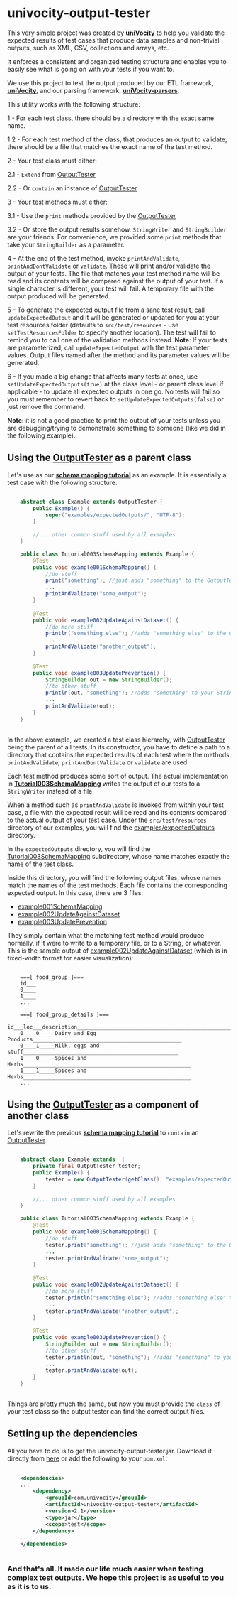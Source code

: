 univocity-output-tester
=======================

This very simple project was created by **[uniVocity](http://www.univocity.com)** to help you validate the expected results of test cases that produce data samples and non-trivial outputs, such as XML, CSV, collections and arrays, etc.

It enforces a consistent and organized testing structure and enables you to easily see what is going on with your tests if you want to.

We use this project to test the output produced by our ETL framework, **[uniVocity](http://www.univocity.com/pages/about-univocity)**, and our parsing framework, **[uniVocity-parsers](http://www.univocity.com/pages/about-parsers)**.

This utility works with the following structure:

 1 - For each test class, there should be a directory with the exact same name.
 
 1.2 - For each test method of the class, that produces an output to validate, there should be a file that matches the exact name of the test method.
 
 2 - Your test class must either:
 
 2.1 - `Extend` from [OutputTester](./src/main/java/com/univocity/test/OutputTester.java)
 
 2.2 - Or `contain` an instance of [OutputTester](./src/main/java/com/univocity/test/OutputTester.java)
 
 3 - Your test methods must either:
 
 3.1 - Use the `print` methods provided by the [OutputTester](./src/main/java/com/univocity/test/OutputTester.java)
 
 3.2 - Or store the output results somehow. `StringWriter` and `StringBuilder` are your friends. For convenience, we 
 provided some `print` methods that take your `StringBuilder` as a parameter.
 
 4 - At the end of the test method, invoke `printAndValidate`, `printAndDontValidate` or `validate`. These will print 
 and/or validate the output of your tests. The file that matches your test method name will be read and its contents 
 will be compared against the output of your test. If a single character is different, your test will fail.
 A temporary file with the output produced will be generated.
  
 5 - To generate the expected output file from a sane test result, call `updateExpectedOutput` and it will be generated 
 or updated for you at your test resources folder (defaults to `src/test/resources` - use `setTestResourcesFolder` to 
 specify another location). The test will fail to remind you to call one of the validation methods instead. **Note**: 
 If your tests are parameterized, call `updateExpectedOutput` with the test parameter values. Output files named after
 the method and its parameter values will be generated. 

 6 - If you made a big change that affects many tests at once, use `setUpdateExpectedOutputs(true)` at the class level -
 or parent class level if applicable - to update all expected outputs in one go. No tests will fail so you must
  remember to revert back to `setUpdateExpectedOutputs(false)` or just remove the command.

**Note:** it is not a good practice to print the output of your tests unless you are debugging/trying to demonstrate something to someone (like we did in the following example).

## Using the [OutputTester](./src/main/java/com/univocity/test/OutputTester.java) as a parent class

Let's use as our **[schema mapping tutorial](https://github.com/uniVocity/univocity-examples/blob/master/src/test/java/com/univocity/examples/Tutorial003SchemaMapping.java)** as an example. It is essentially a test case with the following structure:


```java

	abstract class Example extends OutputTester {
		public Example() {
			super("examples/expectedOutputs/", "UTF-8");
		}
		
		//... other common stuff used by all examples
	}

	public class Tutorial003SchemaMapping extends Example {
		@Test
		public void example001SchemaMapping() {
		    //do stuff
		    print("something"); //just adds "something" to the OutputTester's internal buffer"
		    ...
		    printAndValidate("some_output");
		}
		
		@Test
		public void example002UpdateAgainstDataset() {
			//do more stuff
			println("something else"); //adds "something else" to the OutputTester's internal buffer"
			...
			printAndValidate("another_output");
		}
		
		@Test
		public void example003UpdatePrevention() {
			StringBuilder out = new StringBuilder();
		    //to other stuff
		    println(out, "something"); //adds "something" to your StringBuilder instance
			...
			printAndValidate(out);
		}
	}
	
```

In the above example, we created a test class hierarchy, with [OutputTester](./src/main/java/com/univocity/test/OutputTester.java) being the parent of all tests. In its constructor, you have to define a path to a directory that contains the expected results of each test where the methods `printAndValidate`, `printAndDontValidate` or `validate` are used.

Each test method produces some sort of output. The actual implementation in  **[Tutorial003SchemaMapping](https://github.com/uniVocity/univocity-examples/blob/master/src/test/java/com/univocity/examples/Tutorial003SchemaMapping.java)** writes the output of our tests to a `StringWriter` instead of a file.

When a method such as `printAndValidate` is invoked from within your test case, a file with the expected result will be read and its contents compared to the actual output of your test case. Under the `src/test/resources` directory of our examples, you will find the [examples/expectedOutputs](https://github.com/uniVocity/univocity-examples/tree/master/src/test/resources/examples/expectedOutputs/) directory.

In the `expectedOutputs` directory, you will find the [Tutorial003SchemaMapping](https://github.com/uniVocity/univocity-examples/tree/master/src/test/resources/examples/expectedOutputs/Tutorial003SchemaMapping) subdirectory, whose name matches exactly the name of the test class.

Inside this directory, you will find the following output files, whose names match the names of the test methods. Each file contains the corresponding expected output. In this case, there are 3 files:

 * [example001SchemaMapping](https://github.com/uniVocity/univocity-examples/blob/master/src/test/resources/examples/expectedOutputs/Tutorial003SchemaMapping/example001SchemaMapping)
 * [example002UpdateAgainstDataset](https://github.com/uniVocity/univocity-examples/blob/master/src/test/resources/examples/expectedOutputs/Tutorial003SchemaMapping/example002UpdateAgainstDataset)
 * [example003UpdatePrevention](https://github.com/uniVocity/univocity-examples/blob/master/src/test/resources/examples/expectedOutputs/Tutorial003SchemaMapping/example003UpdatePrevention)
 
They simply contain what the matching test method would produce normally, if it were to write to a temporary file, or to a String, or whatever. This is the sample output of [example002UpdateAgainstDataset](https://github.com/uniVocity/univocity-examples/blob/master/src/test/resources/examples/expectedOutputs/Tutorial003SchemaMapping/example002UpdateAgainstDataset) (which is in fixed-width format for easier visualization):

```
	
	===[ food_group ]===
	id___
	0____
	1____
	...
	
	===[ food_group_details ]===
	id___loc___description__________________________________________________________
	0____0_____Dairy and Egg Products_______________________________________________
	0____1_____Milk, eggs and stuff_________________________________________________
	1____0_____Spices and Herbs_____________________________________________________
	1____1_____Spices and Herbs_____________________________________________________
	...

```

## Using the [OutputTester](./src/main/java/com/univocity/test/OutputTester.java) as a component of another class

Let's rewrite the previous **[schema mapping tutorial](https://github.com/uniVocity/univocity-examples/blob/master/src/test/java/com/univocity/examples/Tutorial003SchemaMapping.java)** to `contain` an  [OutputTester](./src/main/java/com/univocity/test/OutputTester.java). 


```java

	abstract class Example extends  {
		private final OutputTester tester;
		public Example() {
			tester = new OutputTester(getClass(), "examples/expectedOutputs/", "UTF-8");
		}
		
		//... other common stuff used by all examples
	}

	public class Tutorial003SchemaMapping extends Example {
		@Test
		public void example001SchemaMapping() {
		    //do stuff
		    tester.print("something"); //just adds "something" to the OutputTester's internal buffer"
		    ...
		    tester.printAndValidate("some_output");
		}
		
		@Test
		public void example002UpdateAgainstDataset() {
			//do more stuff
			tester.println("something else"); //adds "something else" to the OutputTester's internal buffer"
			...
			tester.printAndValidate("another_output");
		}
		
		@Test
		public void example003UpdatePrevention() {
			StringBuilder out = new StringBuilder();
		    //to other stuff
		    tester.println(out, "something"); //adds "something" to your StringBuilder instance
			...
			tester.printAndValidate(out);
		}
	}
	
```

Things are pretty much the same, but now you must provide the `class` of your test class so the output tester can find the correct output files.

## Setting up the dependencies

All you have to do is to get the univocity-output-tester.jar. Download it directly from 
[here](http://oss.sonatype.org/content/repositories/releases/com/univocity/univocity-output-tester/2.1/univocity-output-tester-2.1.jar) or add the following to your 
`pom.xml`:


```xml
    
    <dependencies>
    ...
        <dependency>
            <groupId>com.univocity</groupId>
            <artifactId>univocity-output-tester</artifactId>
            <version>2.1</version>
            <type>jar</type>
            <scope>test</scope>
        </dependency>
    ...
    </dependencies>
    
```

### And that's all. It made our life much easier when testing complex test outputs. We hope this project is as useful to you as it is to us.

